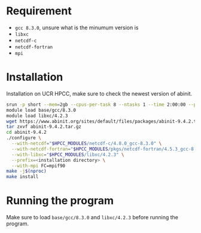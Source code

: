 # Requirement
- `gcc 8.3.0`, unsure what is the minumum version is
- `libxc`
- `netcdf-c`
- `netcdf-fortran`
- `mpi`

# Installation
Installation on UCR HPCC, make sure to check the newest version of abinit.

```bash
srun -p short --mem=2gb --cpus-per-task 8 --ntasks 1 --time 2:00:00 --pty bash -l
module load base/gcc/8.3.0
module load libxc/4.2.3
wget https://www.abinit.org/sites/default/files/packages/abinit-9.4.2.tar.gz
tar zxvf abinit-9.4.2.tar.gz
cd abinit-9.4.2
./configure \
  --with-netcdf="$HPCC_MODULES/netcdf-c/4.8.0_gcc-8.3.0" \
  --with-netcdf-fortran="$HPCC_MODULES/pkgs/netcdf-fortran/4.5.3_gcc-8.3.0" \
  --with-libxc="$HPCC_MODULES/libxc/4.2.3" \
  --prefix=<installation directory> \
  --with-mpi FC=mpif90
make -j$(nproc)
make install
```

# Running the program
Make sure to load `base/gcc/8.3.0` and `libxc/4.2.3` before running the program.
